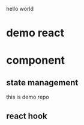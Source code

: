 
<p> hello world </p>




# demo react 
# component 


## state management 
<p> this is demo repo </p>

## react hook





